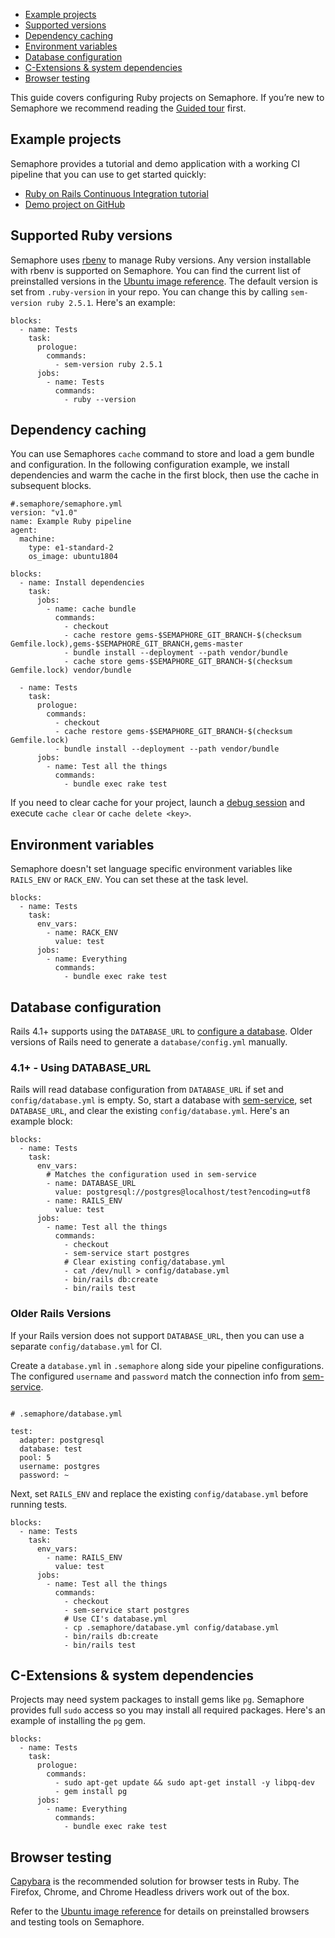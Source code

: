* [Example projects](#example-projects)
* [Supported versions](#supported-ruby-versions)
* [Dependency caching](#dependency-caching)
* [Environment variables](#environment-variables)
* [Database configuration](#database-configuration)
* [C-Extensions & system dependencies](#c-extensions-system-dependencies)
* [Browser testing](#browser-testing)

This guide covers configuring Ruby projects on Semaphore.
If you’re new to Semaphore we recommend reading the
[Guided tour](https://docs.semaphoreci.com/article/77-getting-started) first.

## Example projects

Semaphore provides a tutorial and demo application with a working CI pipeline
that you can use to get started quickly:

- [Ruby on Rails Continuous Integration tutorial](rails-tutorial)
- [Demo project on GitHub](rails-demo-project)

## Supported Ruby versions

Semaphore uses [rbenv](https://github.com/rbenv/rbenv) to manage
Ruby versions. Any version installable with rbenv is supported on
Semaphore. You can find the current list of preinstalled versions in the
[Ubuntu image reference](https://docs.semaphoreci.com/article/32-ubuntu-1804-image#ruby).
The default version is set from `.ruby-version` in your repo.
You can change this by calling `sem-version ruby 2.5.1`.
Here's an example:

<pre><code class="language-yaml">blocks:
  - name: Tests
    task:
      prologue:
        commands:
          - sem-version ruby 2.5.1
      jobs:
        - name: Tests
          commands:
            - ruby --version
</code></pre>

## Dependency caching

You can use Semaphores `cache` command to store and load a gem bundle
and configuration. In the following configuration example, we install
dependencies and warm the cache in the first block, then use the cache
in subsequent blocks.

<pre><code class="language-yaml">#.semaphore/semaphore.yml
version: "v1.0"
name: Example Ruby pipeline
agent:
  machine:
    type: e1-standard-2
    os_image: ubuntu1804

blocks:
  - name: Install dependencies
    task:
      jobs:
        - name: cache bundle
          commands:
            - checkout
            - cache restore gems-$SEMAPHORE_GIT_BRANCH-$(checksum Gemfile.lock),gems-$SEMAPHORE_GIT_BRANCH,gems-master
            - bundle install --deployment --path vendor/bundle
            - cache store gems-$SEMAPHORE_GIT_BRANCH-$(checksum Gemfile.lock) vendor/bundle

  - name: Tests
    task:
      prologue:
        commands:
          - checkout
          - cache restore gems-$SEMAPHORE_GIT_BRANCH-$(checksum Gemfile.lock)
          - bundle install --deployment --path vendor/bundle
      jobs:
        - name: Test all the things
          commands:
            - bundle exec rake test
</code></pre>

If you need to clear cache for your project, launch a
[debug session](https://docs.semaphoreci.com/article/75-debugging-with-ssh-access)
and execute `cache clear` or `cache delete <key>`.

## Environment variables

Semaphore doesn't set language specific environment variables like
`RAILS_ENV` or `RACK_ENV`. You can set these at the task level.

<pre><code class="language-yaml">blocks:
  - name: Tests
    task:
      env_vars:
        - name: RACK_ENV
          value: test
      jobs:
        - name: Everything
          commands:
            - bundle exec rake test
</code></pre>

## Database configuration

Rails 4.1+ supports using the `DATABASE_URL` to [configure a
database][rails-database-configuration]. Older versions of Rails need
to generate a `database/config.yml` manually.

### 4.1+ - Using DATABASE_URL

Rails will read database configuration from `DATABASE_URL` if set and
`config/database.yml` is empty. So, start a database with
[sem-service][sem-service], set `DATABASE_URL`, and clear the
existing `config/database.yml`. Here's an example block:

<pre><code class="language-yaml">blocks:
  - name: Tests
    task:
      env_vars:
        # Matches the configuration used in sem-service
        - name: DATABASE_URL
          value: postgresql://postgres@localhost/test?encoding=utf8
        - name: RAILS_ENV
          value: test
      jobs:
        - name: Test all the things
          commands:
            - checkout
            - sem-service start postgres
            # Clear existing config/database.yml
            - cat /dev/null > config/database.yml
            - bin/rails db:create
            - bin/rails test
</code></pre>

### Older Rails Versions

If your Rails version does not support `DATABASE_URL`, then you can
use a separate `config/database.yml` for CI.

Create a `database.yml` in `.semaphore` along side your pipeline
configurations. The configured `username` and `password` match the
connection info from [sem-service][sem-service].

<pre><code class="language-yaml">
# .semaphore/database.yml

test:
  adapter: postgresql
  database: test
  pool: 5
  username: postgres
  password: ~
</code></pre>

Next, set `RAILS_ENV` and replace the existing `config/database.yml`
before running tests.

<pre><code class="language-yaml">blocks:
  - name: Tests
    task:
      env_vars:
        - name: RAILS_ENV
          value: test
      jobs:
        - name: Test all the things
          commands:
            - checkout
            - sem-service start postgres
            # Use CI's database.yml
            - cp .semaphore/database.yml config/database.yml
            - bin/rails db:create
            - bin/rails test
</code></pre>


## C-Extensions & system dependencies

Projects may need system packages to install gems like `pg`. Semaphore provides
full `sudo` access so you may install all required packages. Here's an
example of installing the `pg` gem.

<pre><code class="language-yaml">blocks:
  - name: Tests
    task:
      prologue:
        commands:
          - sudo apt-get update && sudo apt-get install -y libpq-dev
          - gem install pg
      jobs:
        - name: Everything
          commands:
            - bundle exec rake test
</code></pre>

## Browser testing

[Capybara](http://teamcapybara.github.io/capybara) is the recommended
solution for browser tests in Ruby. The Firefox, Chrome, and Chrome Headless
drivers work out of the box.

Refer to the [Ubuntu image reference](https://docs.semaphoreci.com/article/32-ubuntu-1804-image) for details on preinstalled
browsers and testing tools on Semaphore.

[rails-tutorial]: https://docs.semaphoreci.com/article/99-rails-continuous-integration
[rails-demo-project]: https://github.com/semaphoreci-demos/semaphore-demo-ruby-rails
[browser-ref]: https://docs.semaphoreci.com/article/32-ubuntu-1804-image#browsers-and-headless-browser-testing
[sem-service]: https://docs.semaphoreci.com/article/54-toolbox-reference#sem-service
[rails-database-configuration]: https://guides.rubyonrails.org/configuring.html#configuring-a-database
[rails-guide]: https://docs.semaphoreci.com/article/99-rails-continuous-integration

